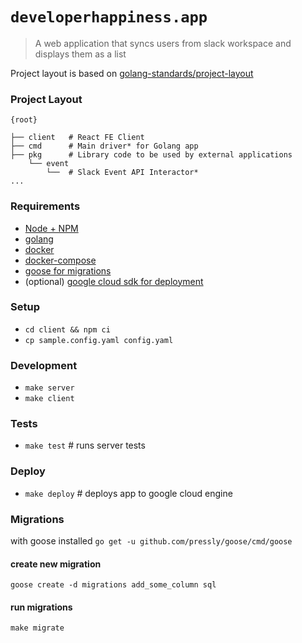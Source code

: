 # `developerhappiness.app`

> A web application that syncs users from slack workspace and displays them as a list

Project layout is based on [golang-standards/project-layout](https://github.com/golang-standards/project-layout)

### Project Layout

```
{root}

├── client   # React FE Client
├── cmd      # Main driver* for Golang app
├── pkg      # Library code to be used by external applications
    └── event
        └──  # Slack Event API Interactor*
...
```

### Requirements

- [Node + NPM](https://nodejs.org/en/) 
- [golang](https://golang.org/)
- [docker](https://docs.docker.com/get-docker/)
- [docker-compose](https://docs.docker.com/compose/install/)
- [goose for migrations](https://github.com/pressly/goose)
- (optional) [google cloud sdk for deployment](https://cloud.google.com/sdk/docs/downloads-versioned-archives)

### Setup

- `cd client && npm ci`
- `cp sample.config.yaml config.yaml`

### Development

- `make server`
- `make client`

### Tests

- `make test` # runs server tests

### Deploy

- `make deploy` # deploys app to google cloud engine

### Migrations

with goose installed `go get -u github.com/pressly/goose/cmd/goose`

#### create new migration

`goose create -d migrations add_some_column sql`

#### run migrations

`make migrate`

